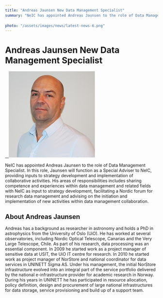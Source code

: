 ```yaml
---
title: "Andreas Jaunsen New Data Management Specialist"
summary: "NeIC has appointed Andreas Jaunsen to the role of Data Management Specialist."

photo: "/assets/images/news/latest-news-6.png"
---
```


# Andreas Jaunsen New Data Management Specialist
<a href="/assets/images/news/Andreas-small2.jpg">  
  <img class="smallpic" src="/assets/images/news/Andreas-small2.jpg">
</a>


NeIC has appointed Andreas Jaunsen to the role of Data Management Specialist. In this role, Jaunsen will function as a Special Adviser to NeIC, providing inputs to strategy development and implementation of collaborative activities. His areas of responsibilities includes sharing competence and experiences within data management and related fields with NeIC as input to strategy development, facilitating a Nordic forum for research data management and advising on the initiation and implementation of new activities within data management collaboration.

## About Andreas Jaunsen

Andreas has a background as researcher in astronomy and holds a PhD in astrophysics from the University of Oslo (UiO). He has worked at several observatories, including Nordic Optical Telescope, Canarias and the Very Large Telescope, Chile. As part of his research, data processing was an essential component. In 2009 he started work as a project manager of sensitive data at USIT, the UiO IT centre for research. In 2010 he started work as project manager of NorStore and national coordinator for data services in UNINETT Sigma AS. Under his management, the initial NorStore infrastructure evolved into an integral part of the service portfolio delivered by the national e-infrastructure provider for academic research in Norway. During his years in UNINETT he has participated in resource allocation, policy definition, design and procurement of large national infrastructures for data storage, service provisioning and build up of a support team.
